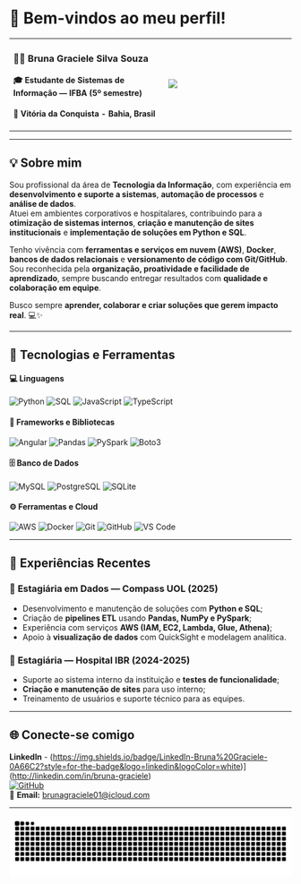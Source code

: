 # 👋 Bem-vindos ao meu perfil!

<table>
  <tr>
    <td width="55%">
      <h3>👩‍💻 Bruna Graciele Silva Souza</h3>
      <h4>🎓 Estudante de Sistemas de Informação — IFBA (5º semestre)</h4>
      <h4>📍 Vitória da Conquista - Bahia, Brasil</h4>
    </td>
    <td width="45%">
      <img src="https://media2.giphy.com/media/v1.Y2lkPTc5MGI3NjExNjNpbWVsNW1ieDIyenJmdTVvOGwyOXFzcnYxZHhnamlrcWFuNWc0YSZlcD12MV9pbnRlcm5hbF9naWZfYnlfaWQmY3Q9Zw/L1R1tvI9svkIWwpVYr/giphy.gif" width="330"/>
    </td>
  </tr>
</table>

---

## 💡 Sobre mim  
Sou profissional da área de **Tecnologia da Informação**, com experiência em **desenvolvimento e suporte a sistemas**, **automação de processos** e **análise de dados**.  
Atuei em ambientes corporativos e hospitalares, contribuindo para a **otimização de sistemas internos**, **criação e manutenção de sites institucionais** e **implementação de soluções em Python e SQL**.  

Tenho vivência com **ferramentas e serviços em nuvem (AWS)**, **Docker**, **bancos de dados relacionais** e **versionamento de código com Git/GitHub**.  
Sou reconhecida pela **organização, proatividade e facilidade de aprendizado**, sempre buscando entregar resultados com **qualidade e colaboração em equipe**.  

Busco sempre **aprender, colaborar e criar soluções que gerem impacto real**. 💻✨  

---

## 🧠 Tecnologias e Ferramentas  
#### 💻 Linguagens
![Python](https://img.shields.io/badge/Python-3776AB?style=for-the-badge&logo=python&logoColor=white)
![SQL](https://img.shields.io/badge/SQL-003B57?style=for-the-badge&logo=postgresql&logoColor=white)
![JavaScript](https://img.shields.io/badge/JavaScript-F7DF1E?style=for-the-badge&logo=javascript&logoColor=black)
![TypeScript](https://img.shields.io/badge/TypeScript-3178C6?style=for-the-badge&logo=typescript&logoColor=white)

#### 🧩 Frameworks e Bibliotecas
![Angular](https://img.shields.io/badge/Angular-DD0031?style=for-the-badge&logo=angular&logoColor=white)
![Pandas](https://img.shields.io/badge/Pandas-150458?style=for-the-badge&logo=pandas&logoColor=white)
![PySpark](https://img.shields.io/badge/PySpark-E25A1C?style=for-the-badge&logo=apachespark&logoColor=white)
![Boto3](https://img.shields.io/badge/Boto3-232F3E?style=for-the-badge&logo=amazonaws&logoColor=white)

#### 🗄️ Banco de Dados
![MySQL](https://img.shields.io/badge/MySQL-4479A1?style=for-the-badge&logo=mysql&logoColor=white)
![PostgreSQL](https://img.shields.io/badge/PostgreSQL-4169E1?style=for-the-badge&logo=postgresql&logoColor=white)
![SQLite](https://img.shields.io/badge/SQLite-07405E?style=for-the-badge&logo=sqlite&logoColor=white)

#### ⚙️ Ferramentas e Cloud
![AWS](https://img.shields.io/badge/AWS-FF9900?style=for-the-badge&logo=amazonaws&logoColor=white)
![Docker](https://img.shields.io/badge/Docker-2496ED?style=for-the-badge&logo=docker&logoColor=white)
![Git](https://img.shields.io/badge/Git-F05032?style=for-the-badge&logo=git&logoColor=white)
![GitHub](https://img.shields.io/badge/GitHub-181717?style=for-the-badge&logo=github&logoColor=white)
![VS Code](https://img.shields.io/badge/VS%20Code-007ACC?style=for-the-badge&logo=visualstudiocode&logoColor=white)

---

## 🧩 Experiências Recentes  

### 💼 **Estagiária em Dados — Compass UOL (2025)**  
- Desenvolvimento e manutenção de soluções com **Python e SQL**;  
- Criação de **pipelines ETL** usando **Pandas, NumPy e PySpark**;  
- Experiência com serviços **AWS (IAM, EC2, Lambda, Glue, Athena)**;  
- Apoio à **visualização de dados** com QuickSight e modelagem analítica.

### 🏥 **Estagiária — Hospital IBR (2024-2025)**  
- Suporte ao sistema interno da instituição e **testes de funcionalidade**;  
- **Criação e manutenção de sites** para uso interno;  
- Treinamento de usuários e suporte técnico para as equipes.

---

## 🌐 Conecte-se comigo  
**LinkedIn** - (https://img.shields.io/badge/LinkedIn-Bruna%20Graciele-0A66C2?style=for-the-badge&logo=linkedin&logoColor=white)](http://linkedin.com/in/bruna-graciele)  
[![GitHub](https://img.shields.io/badge/GitHub-BrunaInCodes-181717?style=for-the-badge&logo=github&logoColor=white)](https://github.com/BrunaInCodes)  
📧 **Email:** brunagraciele01@icloud.com

---

<img src="https://raw.githubusercontent.com/BrunaInCodes/BrunaInCodes/output/snake.svg" alt="Snake animation" />

